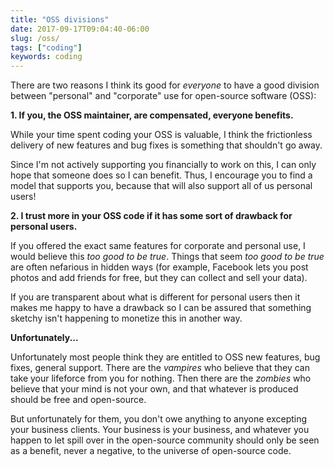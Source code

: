 ```yaml
---
title: "OSS divisions"
date: 2017-09-17T09:04:40-06:00
slug: /oss/
tags: ["coding"]
keywords: coding
---
```


There are two reasons I think its good for *everyone* to have a good division between "personal" and "corporate" use for open-source software (OSS):

**1. If you, the OSS maintainer, are compensated, everyone benefits.**

While your time spent coding your OSS is valuable, I think the frictionless delivery of new features and bug fixes is something that shouldn't go away. 

Since I'm not actively supporting you financially to work on this, I can only hope that someone does so I can benefit. Thus, I encourage you to find a model that supports you, because that will also support all of us personal users! 


**2. I trust more in your OSS code if it has some sort of drawback for personal users.**

If you offered the exact same features for corporate and personal use, I would believe this *too good to be true*. Things that seem *too good to be true* are often nefarious in hidden ways (for example, Facebook lets you post photos and add friends for free, but they can collect and sell your data). 

If you are transparent about what is different for personal users then it makes me happy to have a drawback so I can be assured that something sketchy isn't happening to monetize this in another way. 

**Unfortunately...**

Unfortunately most people think they are entitled to OSS new features, bug fixes, general support. There are the *vampires* who believe that they can take your lifeforce from you for nothing. Then there are the *zombies* who believe that your mind is not your own, and that whatever is produced should be free and open-source.

But unfortunately for them, you don't owe anything to anyone excepting your business clients. Your business is your business, and whatever you happen to let spill over in the open-source community should only be seen as a benefit, never a negative, to the universe of open-source code. 
